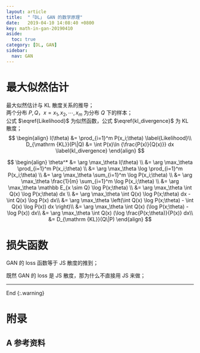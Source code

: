 ```yaml
---
layout: article
title:  "「DL」 GAN 的数学原理"
date:   2019-04-10 14:08:40 +0800
key: math-in-gan-20190410
aside:
  toc: true
category: [DL, GAN]
sidebar:
  nav: GAN
---
```


>


<!--more-->

# 最大似然估计
最大似然估计与 KL 散度关系的推导；   
两个分布 $P, Q$，$x = { x_1, x_2, \cdots, x_m}$ 为分布 $Q$ 下的样本；   
公式 $\eqref{Likelihood}$ 为似然函数，公式 $\eqref{kl_divergence}$ 为 KL 散度；   
$$
\begin{align}   
l(\theta) &= \prod_{i=1}^m P(x_i;\theta) \label{Likelihood}\\
D_{\mathrm  {KL}}(P\|Q) &= \int P(x)\ln {\frac{P(x)}{Q(x)}} dx \label{kl_divergence}
\end{align}
$$

$$
\begin{align}   
\theta^* &= \arg \max_\theta l(\theta) \\
&= \arg \max_\theta \prod_{i=1}^m P(x_i;\theta) \\
&= \arg \max_\theta \log \prod_{i=1}^m P(x_i;\theta) \\
&= \arg \max_\theta \sum_{i=1}^m \log P(x_i;\theta) \\
&= \arg \max_\theta \frac{1}{m} \sum_{i=1}^m \log P(x_i;\theta) \\
&= \arg \max_\theta \mathbb E_{x \sim Q} \log P(x;\theta) \\
&= \arg \max_\theta \int Q(x) \log P(x;\theta) dx \\
&= \arg \max_\theta \int Q(x) \log P(x;\theta) dx - \int Q(x) \log P(x) dx\\
&= \arg \max_\theta \left(\int Q(x) \log P(x;\theta) - \int Q(x) \log P(x)) dx \right)\\
&= \arg \max_\theta \int Q(x) (\log P(x;\theta) - \log P(x)) dx\\
&= \arg \max_\theta \int Q(x) (\log \frac{P(x;\theta)}{P(x)} dx\\
&= D_{\mathrm  {KL}}(Q\|P)
\end{align}
$$

# 损失函数
GAN 的 loss 函数等于 JS 散度的推到；  

既然 GAN 的 loss 是 JS 散度，那为什么不直接用 JS 来做；   

-------------------  
 End
{:.warning}  


# 附录
## A 参考资料
